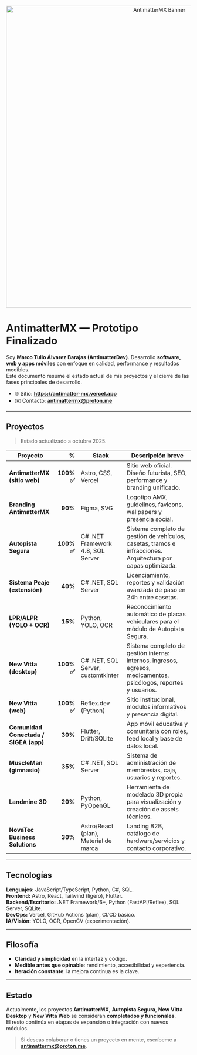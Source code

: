 <p align="center">
  <img src="https://antimatter-mx.vercel.app/og-default.png" alt="AntimatterMX Banner" width="820"/>
</p>

# AntimatterMX — Prototipo Finalizado

Soy **Marco Tulio Álvarez Barajas (AntimatterDev)**. Desarrollo **software, web y apps móviles** con enfoque en calidad, performance y resultados medibles.  
Este documento resume el estado actual de mis proyectos y el cierre de las fases principales de desarrollo.

- 🌐 Sitio: **https://antimatter-mx.vercel.app**
- ✉️ Contacto: **antimattermx@proton.me**

---

## Proyectos
> Estado actualizado a octubre 2025.

| Proyecto | % | Stack | Descripción breve |
|---|---:|---|---|
| **AntimatterMX (sitio web)** | **100% ✅** | Astro, CSS, Vercel | Sitio web oficial. Diseño futurista, SEO, performance y branding unificado. |
| **Branding AntimatterMX** | **90%** | Figma, SVG | Logotipo AMX, guidelines, favicons, wallpapers y presencia social. |
| **Autopista Segura** | **100% ✅** | C# .NET Framework 4.8, SQL Server | Sistema completo de gestión de vehículos, casetas, tramos e infracciones. Arquitectura por capas optimizada. |
| **Sistema Peaje (extensión)** | **40%** | C# .NET, SQL Server | Licenciamiento, reportes y validación avanzada de paso en 24h entre casetas. |
| **LPR/ALPR (YOLO + OCR)** | **15%** | Python, YOLO, OCR | Reconocimiento automático de placas vehiculares para el módulo de Autopista Segura. |
| **New Vitta (desktop)** | **100% ✅** | C# .NET, SQL Server, customtkinter | Sistema completo de gestión interna: internos, ingresos, egresos, medicamentos, psicólogos, reportes y usuarios. |
| **New Vitta (web)** | **100% ✅** | Reflex.dev (Python) | Sitio institucional, módulos informativos y presencia digital. |
| **Comunidad Conectada / SIGEA (app)** | **30%** | Flutter, Drift/SQLite | App móvil educativa y comunitaria con roles, feed local y base de datos local. |
| **MuscleMan (gimnasio)** | **35%** | C# .NET, SQL Server | Sistema de administración de membresías, caja, usuarios y reportes. |
| **Landmine 3D** | **20%** | Python, PyOpenGL | Herramienta de modelado 3D propia para visualización y creación de assets técnicos. |
| **NovaTec Business Solutions** | **30%** | Astro/React (plan), Material de marca | Landing B2B, catálogo de hardware/servicios y contacto corporativo. |

---

## Tecnologías
**Lenguajes:** JavaScript/TypeScript, Python, C#, SQL.  
**Frontend:** Astro, React, Tailwind (ligero), Flutter.  
**Backend/Escritorio:** .NET Framework/6+, Python (FastAPI/Reflex), SQL Server, SQLite.  
**DevOps:** Vercel, GitHub Actions (plan), CI/CD básico.  
**IA/Visión:** YOLO, OCR, OpenCV (experimentación).

---

## Filosofía
- **Claridad y simplicidad** en la interfaz y código.  
- **Medible antes que opinable**: rendimiento, accesibilidad y experiencia.  
- **Iteración constante**: la mejora continua es la clave.

---

## Estado
Actualmente, los proyectos **AntimatterMX**, **Autopista Segura**, **New Vitta Desktop** y **New Vitta Web** se consideran **completados y funcionales**.  
El resto continúa en etapas de expansión o integración con nuevos módulos.

> Si deseas colaborar o tienes un proyecto en mente, escríbeme a **antimattermx@proton.me**.